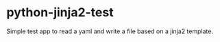 python-jinja2-test
==================

Simple test app to read a yaml and write a file based on a jinja2 template.

